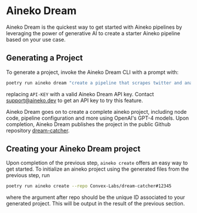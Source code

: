 # Aineko Dream

Aineko Dream is the quickest way to get started with Aineko pipelines by leveraging the power of generative AI to create a starter Aineko pipeline based on your use case. 

## Generating a Project

To generate a project, invoke the Aineko Dream CLI with a prompt with:

```bash
poetry run aineko dream "create a pipeline that scrapes twitter and analyses the results to identify trends" "API-KEY"
```

replacing `API-KEY` with a valid Aineko Dream API key. Contact support@aineko.dev to get an API key to try this feature.

Aineko Dream goes on to create a complete aineko project, including node code, pipeline configuration and more using OpenAI's GPT-4 models. Upon completion, Aineko Dream publishes the project in the public Github repository [dream-catcher](https://github.com/Convex-Labs/dream-catcher).

## Creating your Aineko Dream project

Upon completion of the previous step, `aineko create` offers an easy way to get started. To initialize an aineko project using the generated files from the previous step, run

```bash
poetry run aineko create --repo Convex-Labs/dream-catcher#12345
```

where the argument after repo should be the unique ID associated to your generated project. This will be output in the result of the previous section.

